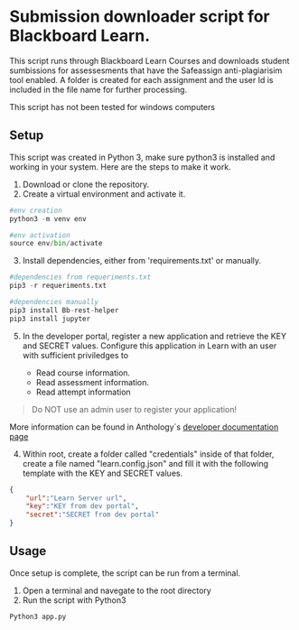 # Submission downloader script for Blackboard Learn.

This script runs through Blackboard Learn Courses and downloads student sumbissions for assessesments that have the Safeassign anti-plagiarisim tool enabled. A folder is created for each assignment and the user Id is included in the file name for further processing. 

This script has not been tested for windows computers

## Setup

This script was created in Python 3, make sure python3 is installed and working in your system. Here are the steps to make it work.

1. Download or clone the repository.
2. Create a virtual environment and activate it.
```Python
#env creation
python3 -m venv env

#env activation
source env/bin/activate
```
3. Install dependencies, either from 'requirements.txt' or manually.
```Python
#dependencies from requeriments.txt
pip3 -r requeriments.txt

#dependencies manually
pip3 install Bb-rest-helper
pip3 install jupyter
````
5. In the developer portal, register a new application and retrieve the KEY and SECRET values. Configure this application in Learn with an user with sufficient priviledges to 
    
    * Read course information.
    * Read assessment information.
    * Read attempt information

> Do NOT use an admin user to register your application!

More information can be found in Anthology´s [developer 
documentation page](https://docs.anthology.com/rest-apis/learn/getting-started/registry)

4. Within root, create a folder called "credentials" inside of that folder, create a file named "learn.config.json" and fill it with the following template with the KEY and SECRET values.
```json
{
    "url":"Learn Server url",
    "key":"KEY from dev portal",
    "secret":"SECRET from dev portal"
}
```
## Usage

Once setup is complete, the script can be run from a terminal.
1. Open a terminal and navegate to the root directory
2. Run the script with Python3
```Python
Python3 app.py
```



